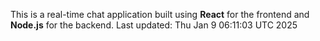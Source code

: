 This is a real-time chat application built using **React** for the frontend and **Node.js** for the backend.
Last updated: Thu Jan  9 06:11:03 UTC 2025

